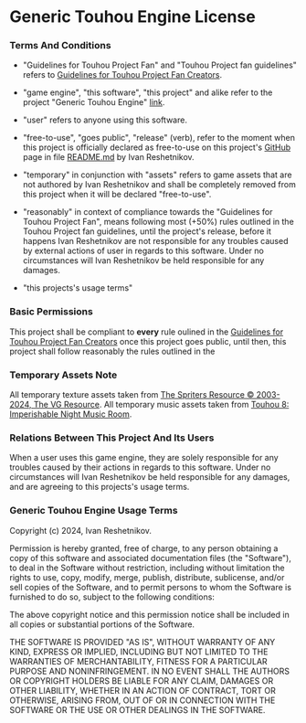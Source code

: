 # Generic Touhou Engine License

### Terms And Conditions
- "Guidelines for Touhou Project Fan" and "Touhou Project fan guidelines" refers to [Guidelines for Touhou Project Fan Creators](https://touhou-project.news/guidelines_en/).

- "game engine", "this software", "this project" and alike refer to the project "Generic Touhou Engine" [link](https://github.com/ivan-resetnikov/touhou-engine/).

- "user" refers to anyone using this software.

- "free-to-use", "goes public", "release" (verb), refer to the moment when this project is officially declared as free-to-use on this project's [GitHub](https://github.com/ivan-resetnikov/touhou-engine/) page in file [README.md](https://github.com/ivan-resetnikov/touhou-engine/blob/main/README.md) by Ivan Reshetnikov.

- "temporary" in conjunction with "assets" refers to game assets that are not authored by Ivan Reshetnikov and shall be completely removed from this project when it will be declared "free-to-use".

- "reasonably" in context of compliance towards the "Guidelines for Touhou Project Fan", means following most (+50%) rules outlined in the Touhou Project fan guidelines, until the project's release, before it happens Ivan Reshetnikov are not responsible for any troubles caused by external actions of user in regards to this software. Under no circumstances will Ivan Reshetnikov be held responsible for any damages.

- "this projects's usage terms"

### Basic Permissions
This project shall be compliant to **every** rule oulined in the [Guidelines for Touhou Project Fan Creators](https://touhou-project.news/guidelines_en/) once this project goes public, until then, this project shall follow reasonably the rules outlined in the 

### Temporary Assets Note
All temporary texture assets taken from [The Spriters Resource © 2003-2024, The VG Resource](https://www.spriters-resource.com/pc_computer/touhoueiyashouimperishablenight/).
All temporary music assets taken from [Touhou 8: Imperishable Night Music Room](https://www.youtube.com/playlist?list=PL67F11CEA03E7FE5F).

### Relations Between This Project And Its Users
When a user uses this game engine, they are solely responsible for any troubles caused by their actions in regards to this software. Under no circumstances will Ivan Reshetnikov be held responsible for any damages, and are agreeing to this projects's usage terms.

### Generic Touhou Engine Usage Terms
Copyright (c) 2024, Ivan Reshetnikov.

Permission is hereby granted, free of charge, to any person obtaining a copy
of this software and associated documentation files (the "Software"), to deal
in the Software without restriction, including without limitation the rights
to use, copy, modify, merge, publish, distribute, sublicense, and/or sell
copies of the Software, and to permit persons to whom the Software is
furnished to do so, subject to the following conditions:

The above copyright notice and this permission notice shall be included in
all copies or substantial portions of the Software.

THE SOFTWARE IS PROVIDED "AS IS", WITHOUT WARRANTY OF ANY KIND, EXPRESS OR
IMPLIED, INCLUDING BUT NOT LIMITED TO THE WARRANTIES OF MERCHANTABILITY,
FITNESS FOR A PARTICULAR PURPOSE AND NONINFRINGEMENT. IN NO EVENT SHALL THE
AUTHORS OR COPYRIGHT HOLDERS BE LIABLE FOR ANY CLAIM, DAMAGES OR OTHER
LIABILITY, WHETHER IN AN ACTION OF CONTRACT, TORT OR OTHERWISE, ARISING FROM,
OUT OF OR IN CONNECTION WITH THE SOFTWARE OR THE USE OR OTHER DEALINGS IN
THE SOFTWARE.